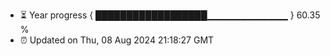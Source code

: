 - ⏳ Year progress { ██████████████████▁▁▁▁▁▁▁▁▁▁▁▁ } 60.35 %
- ⏰ Updated on Thu, 08 Aug 2024 21:18:27 GMT

